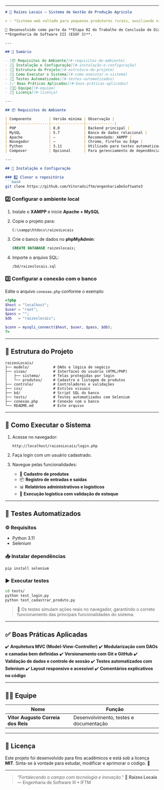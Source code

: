 

---

````markdown
# 🌱 Raízes Locais — Sistema de Gestão de Produção Agrícola

> 💡 *Sistema web voltado para pequenos produtores rurais, auxiliando na gestão de entradas e saídas de produtos agrícolas,controle de estoque, validação administrativa e execução logística.*

📘 Desenvolvido como parte da **Etapa 02 do Trabalho de Conclusão de Disciplina (TCD)** da matéria
**Engenharia de Software III (ESOF 3)**.

---

## 🧩 Sumário

- [📦 Requisitos do Ambiente](#-requisitos-do-ambiente)
- [🔧 Instalação e Configuração](#-instalação-e-configuração)
- [📁 Estrutura do Projeto](#-estrutura-do-projeto)
- [🚀 Como Executar o Sistema](#-como-executar-o-sistema)
- [🧪 Testes Automatizados](#-testes-automatizados)
- [✅ Boas Práticas Aplicadas](#-boas-práticas-aplicadas)
- [👨‍💻 Equipe](#-equipe)
- [💚 Licença](#-licença)

---

## 📦 Requisitos do Ambiente

| Componente        | Versão mínima | Observação |
|-------------------|---------------|-------------|
| PHP               | 8.0           | Backend principal |
| MySQL             | 5.7           | Banco de dados relacional |
| Apache            | —             | Recomendado: XAMPP |
| Navegador         | —             | Chrome, Firefox ou Edge |
| Python            | 3.11          | Utilizado para testes automatizados (Selenium) |
| Composer          | Opcional      | Para gerenciamento de dependências PHP |

---

## 🔧 Instalação e Configuração

### 1️⃣ Clonar o repositório
```bash
git clone https://github.com/Vitoradsiftm/engenhariaDeSoftwate3
````

### 2️⃣ Configurar o ambiente local

1. Instale o **XAMPP** e inicie **Apache + MySQL**
2. Copie o projeto para:

   ```
   C:\xampp\htdocs\raizesLocais
   ```
3. Crie o banco de dados no **phpMyAdmin**:

   ```sql
   CREATE DATABASE raizeslocais;
   ```
4. Importe o arquivo SQL:

   ```
   /bd/raizeslocais.sql
   ```

### 3️⃣ Configurar a conexão com o banco

Edite o arquivo `conexao.php` conforme o exemplo:

```php
<?php
$host = "localhost";
$user = "root";
$pass = "";
$db   = "raizeslocais";

$conn = mysqli_connect($host, $user, $pass, $db);
?>
```

---

## 📁 Estrutura do Projeto

```
raizesLocais/
├── modelo/           # DAOs e lógica de negócio
├── visao/            # Interfaces do usuário (HTML/PHP)
│   ├── sistema/      # Telas protegidas por login
│   └── produtos/     # Cadastro e listagem de produtos
├── controle/         # Controladores e validações
├── css/              # Estilos visuais
├── bd/               # Script SQL do banco
├── tests/            # Testes automatizados com Selenium
├── conexao.php       # Conexão com o banco
└── README.md         # Este arquivo
```

---

## 🚀 Como Executar o Sistema

1. Acesse no navegador:

   ```
   http://localhost/raizesLocais/login.php
   ```

2. Faça login com um usuário cadastrado.

3. Navegue pelas funcionalidades:

   * 🧺 **Cadastro de produtos**
   * 📦 **Registro de entradas e saídas**
   * 📊 **Relatórios administrativos e logísticos**
   * 🚚 **Execução logística com validação de estoque**

---

## 🧪 Testes Automatizados

### ⚙️ Requisitos

* Python 3.11
* Selenium

### 📥 Instalar dependências

```bash
pip install selenium
```

### ▶️ Executar testes

```bash
cd tests/
python test_login.py
python test_cadastrar_produto.py
```

> 💬 Os testes simulam ações reais no navegador, garantindo o correto funcionamento das principais funcionalidades do sistema.

---

## ✅ Boas Práticas Aplicadas

✔️ **Arquitetura MVC (Model-View-Controller)**
✔️ **Modularização com DAOs e camadas bem definidas**
✔️ **Versionamento com Git e GitHub**
✔️ **Validação de dados e controle de sessão**
✔️ **Testes automatizados com Selenium**
✔️ **Layout responsivo e acessível**
✔️ **Comentários explicativos no código**

---

## 👨‍💻 Equipe

| Nome                               | Função                                 |
| ---------------------------------- | -------------------------------------- |
| **Vitor Augusto Correia dos Reis** | Desenvolvimento, testes e documentação |

---

## 💚 Licença

Este projeto foi desenvolvido para fins acadêmicos e está sob a licença **MIT**.
Sinta-se à vontade para estudar, modificar e aprimorar o código. 🌿

---

> *"Fortalecendo o campo com tecnologia e inovação."* 🌾
> **Raízes Locais** — Engenharia de Software III • IFTM





